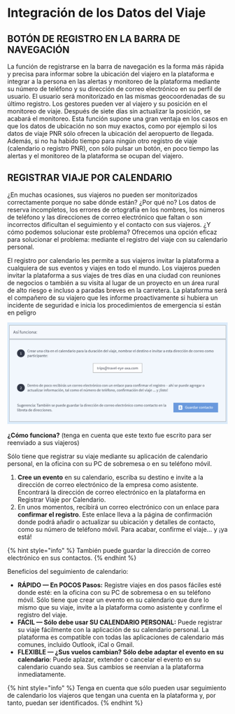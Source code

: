 # Integración de los Datos del Viaje

## BOTÓN DE REGISTRO EN LA BARRA DE NAVEGACIÓN

La función de registrarse en la barra de navegación es la forma más rápida y precisa para informar sobre la ubicación del viajero en la plataforma e integrar a la persona en las alertas y monitoreo de la plataforma mediante su número de teléfono y su dirección de correo electrónico en su perfil de usuario. El usuario será monitorizado en las mismas geocoordenadas de su último registro. Los gestores pueden ver al viajero y su posición en el monitoreo de viaje. Después de siete días sin actualizar la posición, se acabará el monitoreo. Esta función supone una gran ventaja en los casos en que los datos de ubicación no son muy exactos, como por ejemplo si los datos de viaje PNR sólo ofrecen la ubicación del aeropuerto de llegada. Además, si no ha habido tiempo para ningún otro registro de viaje \(calendario o registro PNR\), con sólo pulsar un botón, en poco tiempo las alertas y el monitoreo de la plataforma se ocupan del viajero.

## REGISTRAR VIAJE POR CALENDARIO

¿En muchas ocasiones, sus viajeros no pueden ser monitorizados correctamente porque no sabe dónde están? ¿Por qué no? Los datos de reserva incompletos, los errores de ortografía en los nombres, los números de teléfono y las direcciones de correo electrónico que faltan o son incorrectos dificultan el seguimiento y el contacto con sus viajeros. ¿Y cómo podemos solucionar este problema? Ofrecemos una opción eficaz para solucionar el problema: mediante el registro del viaje con su calendario personal.

El registro por calendario les permite a sus viajeros invitar la plataforma a cualquiera de sus eventos y viajes en todo el mundo. Los viajeros pueden invitar la plataforma a sus viajes de tres días en una ciudad con reuniones de negocios o también a su visita al lugar de un proyecto en un área rural de alto riesgo e incluso a paradas breves en la carretera. La plataforma será el compañero de su viajero que les informe proactivamente si hubiera un incidente de seguridad e inicia los procedimientos de emergencia si están en peligro

![](../.gitbook/assets/calendar-trip-registration%20%283%29.jpg)

**¿Cómo funciona?** \(tenga en cuenta que este texto fue escrito para ser reenviado a sus viajeros\)

Sólo tiene que registrar su viaje mediante su aplicación de calendario personal, en la oficina con su PC de sobremesa o en su teléfono móvil.

1. **Cree un evento** en su calendario, escriba su destino e invite a la dirección de correo electrónico de la empresa como asistente. Encontrará la dirección de correo electrónico en la plataforma en Registrar Viaje por Calendario. 
2. En unos momentos, recibirá un correo electrónico con un enlace para **confirmar el registro**. Este enlace lleva a la página de confirmación donde podrá añadir o actualizar su ubicación y detalles de contacto, como su número de teléfono móvil. Para acabar, confirme el viaje... y ¡ya está!

{% hint style="info" %}
También puede guardar la dirección de correo electrónico en sus contactos.
{% endhint %}

Beneficios del seguimiento de calendario:

* **RÁPIDO — En POCOS Pasos:** Registre viajes en dos pasos fáciles esté donde esté: en la oficina con su PC de sobremesa o en su teléfono móvil. Sólo tiene que crear un evento en su calendario que dure lo mismo que su viaje, invite a la plataforma como asistente y confirme el registro del viaje. 
* **FÁCIL — Sólo debe usar SU CALENDARIO PERSONAL:** Puede registrar su viaje fácilmente con la aplicación de su calendario personal. La plataforma es compatible con todas las aplicaciones de calendario más comunes, incluido Outlook, iCal o Gmail.
* **FLEXIBLE — ¿Sus vuelos cambian? Sólo debe adaptar el evento en su calendario**: Puede aplazar, extender o cancelar el evento en su calendario cuando sea. Sus cambios se reenvían a la plataforma inmediatamente.

{% hint style="info" %}
Tenga en cuenta que sólo pueden usar seguimiento de calendario los viajeros que tengan una cuenta en la plataforma y, por tanto, puedan ser identificados.
{% endhint %}


